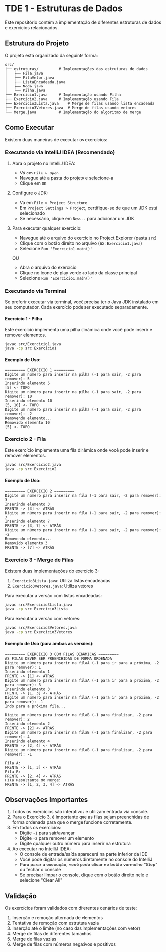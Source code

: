 # TDE 1 - Estruturas de Dados

Este repositório contém a implementação de diferentes estruturas de dados e exercícios relacionados.

## Estrutura do Projeto

O projeto está organizado da seguinte forma:

```
src/
├── estruturas/         # Implementações das estruturas de dados
│   ├── Fila.java
│   ├── FilaVetor.java
│   ├── ListaEncadeada.java
│   ├── Node.java
│   └── Pilha.java
├── Exercicio1.java     # Implementação usando Pilha
├── Exercicio2.java     # Implementação usando Fila
├── Exercicio3Lista.java    # Merge de filas usando lista encadeada
├── Exercicio3Vetores.java  # Merge de filas usando vetores
└── Merge.java          # Implementação do algoritmo de merge
```

## Como Executar

Existem duas maneiras de executar os exercícios:

### Executando via IntelliJ IDEA (Recomendado)

1. Abra o projeto no IntelliJ IDEA:
   - Vá em `File > Open`
   - Navegue até a pasta do projeto e selecione-a
   - Clique em `OK`

2. Configure o JDK:
   - Vá em `File > Project Structure`
   - Em `Project Settings > Project`, certifique-se de que um JDK está selecionado
   - Se necessário, clique em `New...` para adicionar um JDK

3. Para executar qualquer exercício:
   - Navegue até o arquivo do exercício no Project Explorer (pasta `src`)
   - Clique com o botão direito no arquivo (ex: `Exercicio1.java`)
   - Selecione `Run 'Exercicio1.main()'`
   
   OU
   
   - Abra o arquivo do exercício
   - Clique no ícone de play verde ao lado da classe principal
   - Selecione `Run 'Exercicio1.main()'`

### Executando via Terminal

Se preferir executar via terminal, você precisa ter o Java JDK instalado em seu computador. Cada exercício pode ser executado separadamente.

#### Exercício 1 - Pilha

Este exercício implementa uma pilha dinâmica onde você pode inserir e remover elementos.

```bash
javac src/Exercicio1.java
java -cp src Exercicio1
```

#### Exemplo de Uso:
```
========= EXERCÍCIO 1 =========
Digite um número para inserir na pilha (-1 para sair, -2 para remover): 5
Inserindo elemento 5
[5] <- TOPO
Digite um número para inserir na pilha (-1 para sair, -2 para remover): 10
Inserindo elemento 10
[5, 10] <- TOPO
Digite um número para inserir na pilha (-1 para sair, -2 para remover): -2
Removendo elemento...
Removido elemento 10
[5] <- TOPO
```

### Exercício 2 - Fila

Este exercício implementa uma fila dinâmica onde você pode inserir e remover elementos.

```bash
javac src/Exercicio2.java
java -cp src Exercicio2
```

#### Exemplo de Uso:
```
========= EXERCÍCIO 2 =========
Digite um número para inserir na fila (-1 para sair, -2 para remover): 3
Inserindo elemento 3
FRENTE -> [3] <- ATRÁS
Digite um número para inserir na fila (-1 para sair, -2 para remover): 7
Inserindo elemento 7
FRENTE -> [3, 7] <- ATRÁS
Digite um número para inserir na fila (-1 para sair, -2 para remover): -2
Removendo elemento...
Removido elemento 3
FRENTE -> [7] <- ATRÁS
```

### Exercício 3 - Merge de Filas

Existem duas implementações do exercício 3:
1. `Exercicio3Lista.java`: Utiliza listas encadeadas
2. `Exercicio3Vetores.java`: Utiliza vetores

Para executar a versão com listas encadeadas:
```bash
javac src/Exercicio3Lista.java
java -cp src Exercicio3Lista
```

Para executar a versão com vetores:
```bash
javac src/Exercicio3Vetores.java
java -cp src Exercicio3Vetores
```

#### Exemplo de Uso (para ambas as versões):
```
========= EXERCÍCIO 3 COM FILAS DINÂMICAS =========
AS FILAS DEVEM SER PREENCHIDAS DE FORMA ORDENADA
Digite um número para inserir na filaA (-1 para ir para a próxima, -2 para remover): 1
Inserindo elemento 1
FRENTE -> [1] <- ATRÁS
Digite um número para inserir na filaA (-1 para ir para a próxima, -2 para remover): 3
Inserindo elemento 3
FRENTE -> [1, 3] <- ATRÁS
Digite um número para inserir na filaA (-1 para ir para a próxima, -2 para remover): -1
Indo para a próxima fila...

Digite um número para inserir na filaB (-1 para finalizar, -2 para remover): 2
Inserindo elemento 2
FRENTE -> [2] <- ATRÁS
Digite um número para inserir na filaB (-1 para finalizar, -2 para remover): 4
Inserindo elemento 4
FRENTE -> [2, 4] <- ATRÁS
Digite um número para inserir na filaB (-1 para finalizar, -2 para remover): -1

Fila A:
FRENTE -> [1, 3] <- ATRÁS
Fila B:
FRENTE -> [2, 4] <- ATRÁS
Fila Resultante do Merge:
FRENTE -> [1, 2, 3, 4] <- ATRÁS
```

## Observações Importantes

1. Todos os exercícios são interativos e utilizam entrada via console.
2. Para o Exercício 3, é importante que as filas sejam preenchidas de forma ordenada para que o merge funcione corretamente.
3. Em todos os exercícios:
   - Digite `-1` para sair/avançar
   - Digite `-2` para remover um elemento
   - Digite qualquer outro número para inserir na estrutura
4. Ao executar no IntelliJ IDEA:
   - O console de entrada/saída aparecerá na parte inferior da IDE
   - Você pode digitar os números diretamente no console do IntelliJ
   - Para parar a execução, você pode clicar no botão vermelho "Stop" ou fechar o console
   - Se precisar limpar o console, clique com o botão direito nele e selecione "Clear All"

## Validação

Os exercícios foram validados com diferentes cenários de teste:

1. Inserção e remoção alternada de elementos
2. Tentativa de remoção com estrutura vazia
3. Inserção até o limite (no caso das implementações com vetor)
4. Merge de filas de diferentes tamanhos
5. Merge de filas vazias
6. Merge de filas com números negativos e positivos
